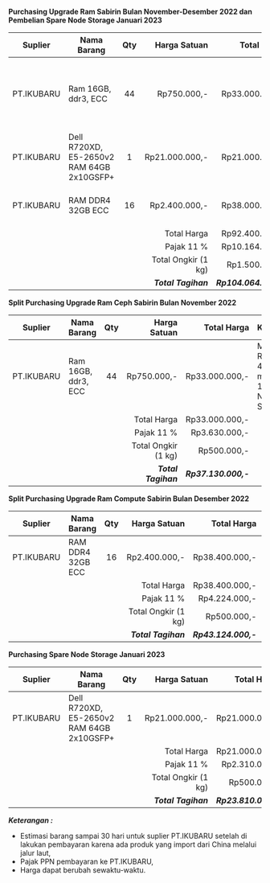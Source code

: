 **Purchasing Upgrade Ram Sabirin Bulan November-Desember 2022  dan Pembelian Spare Node Storage Januari 2023**

| Suplier    | Nama Barang                               | Qty |        Harga Satuan |           Total Harga | Keterangan                                               |
| ---------- | ----------------------------------------- | :-: | ------------------: | --------------------: | -------------------------------------------------------- |
| PT.IKUBARU | Ram 16GB, ddr3, ECC                       | 44  |         Rp750.000,- |        Rp33.000.000,- | Mengganti RAM Ceph 4 Node menjadi 160GB per Node Storage |
| PT.IKUBARU | Dell R720XD, E5-2650v2 RAM 64GB 2x10GSFP+ |  1  |      Rp21.000.000,- |        Rp21.000.000,- | Spare Node Ceph 24 Disk                                  |
| PT.IKUBARU | RAM DDR4 32GB ECC                         | 16  |       Rp2.400.000,- |        Rp38.000.000,- | Menambah Ram Compute SS Sabirin                          |
|            |                                           |     |         Total Harga |        Rp92.400.000,- |                                                          |
|            |                                           |     |         Pajak  11 % |        Rp10.164.000,- |                                                          |
|            |                                           |     | Total Ongkir (1 kg) |         Rp1.500.000,- |                                                          |
|            |                                           |     | ***Total Tagihan*** | ***Rp104.064.000,-*** |                                                          |


**Split Purchasing Upgrade Ram Ceph Sabirin Bulan November 2022**

| Suplier    | Nama Barang         | Qty |        Harga Satuan |          Total Harga | Keterangan                                               |
| ---------- | ------------------- | :-: | ------------------: | -------------------: | -------------------------------------------------------- |
| PT.IKUBARU | Ram 16GB, ddr3, ECC | 44  |         Rp750.000,- |       Rp33.000.000,- | Mengganti RAM Ceph 4 Node menjadi 160GB per Node Storage |
|            |                     |     |         Total Harga |       Rp33.000.000,- |                                                          |
|            |                     |     |         Pajak  11 % |        Rp3.630.000,- |                                                          |
|            |                     |     | Total Ongkir (1 kg) |          Rp500.000,- |                                                          |
|            |                     |     | ***Total Tagihan*** | ***Rp37.130.000,-*** |                                                          |

**Split Purchasing Upgrade Ram Compute Sabirin Bulan Desember 2022**

| Suplier    | Nama Barang       | Qty |        Harga Satuan |          Total Harga | Keterangan                      |
| ---------- | ----------------- | :-: | ------------------: | -------------------: | ------------------------------- |
| PT.IKUBARU | RAM DDR4 32GB ECC | 16  |       Rp2.400.000,- |       Rp38.400.000,- | Menambah Ram Compute SS Sabirin |
|            |                   |     |         Total Harga |       Rp38.400.000,- |                                 |
|            |                   |     |         Pajak  11 % |        Rp4.224.000,- |                                 |
|            |                   |     | Total Ongkir (1 kg) |          Rp500.000,- |                                 |
|            |                   |     | ***Total Tagihan*** | ***Rp43.124.000,-*** |                                 |


**Purchasing Spare Node Storage Januari 2023**

| Suplier    | Nama Barang                               | Qty |        Harga Satuan |          Total Harga | Keterangan              |
| ---------- | ----------------------------------------- | :-: | ------------------: | -------------------: | ----------------------- |
| PT.IKUBARU | Dell R720XD, E5-2650v2 RAM 64GB 2x10GSFP+ |  1  |      Rp21.000.000,- |       Rp21.000.000,- | Spare Node Ceph 24 Disk |
|            |                                           |     |         Total Harga |       Rp21.000.000,- |                         |
|            |                                           |     |         Pajak  11 % |        Rp2.310.000,- |                         |
|            |                                           |     | Total Ongkir (1 kg) |          Rp500.000,- |                         |
|            |                                           |     | ***Total Tagihan*** | ***Rp23.810.000,-*** |                         |

***Keterangan :***
- Estimasi barang sampai 30 hari untuk suplier PT.IKUBARU setelah di lakukan pembayaran karena ada produk yang import dari China melalui jalur laut,
- Pajak PPN pembayaran ke PT.IKUBARU,
- Harga dapat berubah sewaktu-waktu.